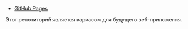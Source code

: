 

- [GitHub Pages](https://trishin5252.github.io/my-awesome-project/)

Этот репозиторий является каркасом для будущего веб-приложения.





